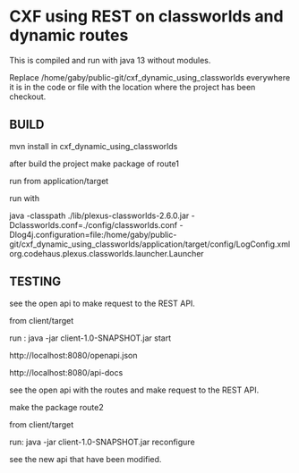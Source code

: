 # CXF using REST on classworlds and dynamic routes

This is compiled and run with java 13 without modules.

Replace /home/gaby/public-git/cxf_dynamic_using_classworlds everywhere it is in the 
code or file with the location where the project has been checkout.

## BUILD
mvn install in cxf_dynamic_using_classworlds


after build the project make package of route1

run from application/target

run with

java -classpath ./lib/plexus-classworlds-2.6.0.jar -Dclassworlds.conf=./config/classworlds.conf -Dlog4j.configuration=file:/home/gaby/public-git/cxf_dynamic_using_classworlds/application/target/config/LogConfig.xml org.codehaus.plexus.classworlds.launcher.Launcher 

## TESTING
see the open api to make request to the REST API.

from client/target

run : java -jar client-1.0-SNAPSHOT.jar start

http://localhost:8080/openapi.json

http://localhost:8080/api-docs

see the open api with the routes and make request to the REST API.

make the package route2

from client/target

run: java -jar client-1.0-SNAPSHOT.jar reconfigure

see the new api that have been modified.